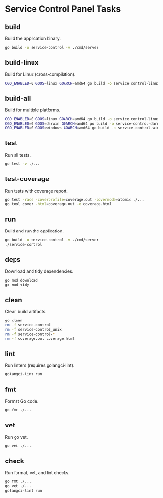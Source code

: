 # Service Control Panel Tasks

## build

Build the application binary.

```bash
go build -o service-control -v ./cmd/server
```

## build-linux

Build for Linux (cross-compilation).

```bash
CGO_ENABLED=0 GOOS=linux GOARCH=amd64 go build -o service-control-linux-amd64 -v ./cmd/server
```

## build-all

Build for multiple platforms.

```bash
CGO_ENABLED=0 GOOS=linux GOARCH=amd64 go build -o service-control-linux-amd64 ./cmd/server
CGO_ENABLED=0 GOOS=darwin GOARCH=amd64 go build -o service-control-darwin-amd64 ./cmd/server
CGO_ENABLED=0 GOOS=windows GOARCH=amd64 go build -o service-control-windows-amd64.exe ./cmd/server
```

## test

Run all tests.

```bash
go test -v ./...
```

## test-coverage

Run tests with coverage report.

```bash
go test -race -coverprofile=coverage.out -covermode=atomic ./...
go tool cover -html=coverage.out -o coverage.html
```

## run

Build and run the application.

```bash
go build -o service-control -v ./cmd/server
./service-control
```

## deps

Download and tidy dependencies.

```bash
go mod download
go mod tidy
```

## clean

Clean build artifacts.

```bash
go clean
rm -f service-control
rm -f service-control_unix
rm -f service-control-*
rm -f coverage.out coverage.html
```

## lint

Run linters (requires golangci-lint).

```bash
golangci-lint run
```

## fmt

Format Go code.

```bash
go fmt ./...
```

## vet

Run go vet.

```bash
go vet ./...
```

## check

Run format, vet, and lint checks.

```bash
go fmt ./...
go vet ./...
golangci-lint run
```
